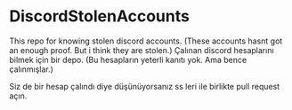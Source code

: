 # DiscordStolenAccounts
This repo for knowing stolen discord accounts. (These accounts hasnt got an enough proof. But i think they are stolen.)
Çalınan discord hesaplarını bilmek için bir depo. (Bu hesapların yeterli kanıtı yok. Ama bence çalınmışlar.)

Siz de bir hesap çalındı diye düşünüyorsanız ss leri ile birlikte pull request açın.
